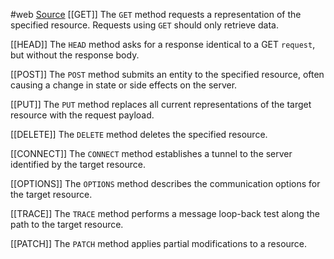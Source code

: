 #web 
[Source](https://developer.mozilla.org/en-US/docs/Web/HTTP/Methods)
[[GET]]
The `GET` method requests a representation of the specified resource. Requests using `GET` should only retrieve data.

[[HEAD]]
The `HEAD` method asks for a response identical to a GET `request`, but without the response body.

[[POST]]
The `POST` method submits an entity to the specified resource, often causing a change in state or side effects on the server.

[[PUT]]
The `PUT` method replaces all current representations of the target resource with the request payload.

[[DELETE]]
The `DELETE` method deletes the specified resource.

[[CONNECT]]
The `CONNECT` method establishes a tunnel to the server identified by the target resource.

[[OPTIONS]]
The `OPTIONS` method describes the communication options for the target resource.

[[TRACE]]
The `TRACE` method performs a message loop-back test along the path to the target resource.

[[PATCH]]
The `PATCH` method applies partial modifications to a resource.